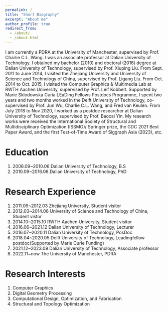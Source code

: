 ```yaml
---
permalink: /
title: "Short Biography"
excerpt: "About me"
author_profile: true
redirect_from: 
  - /about/
  - /about.html
---
```


I am currently a PDRA at the University of Manchester, supervised by Prof. Charlie C.L. Wang.
I was an associate professor at Dalian University of Technology. 
I obtained my bachelor (2010) and doctoral (2016) degree at Dalian University of Technology, 
supervised by Prof. Xiuping Liu.
From Sept. 2011 to June 2014, I visited the Zhejiang University and University of Science and Technology of 
China, supervised by Prof. Ligang Liu. 
From Oct. 2014 to Oct. 2015, I visited the Computer Graphics & Multimedia Lab at RWTH 
Aachen University, supervised by Prof. Leif Kobbelt. Supported by Marie Sklodowska Curia 
LEaDing Fellows Postdocs Programme, I spent two years and two months worked in the Delft University 
of Technology, co-supervised by Prof. Jun Wu, Charlie C.L. Wang, and 
Fred van Keulen. From July 2018 to Nov 2020, I worked as a postdoc researcher at Dalian University of 
Technology, supervised by Prof. Baocai Yin. My research works were received the International Society of 
Structural and Multidisciplinary Optimization (ISSMO)/ Springer prize, the 
GDC 2021 Best Paper Award, and the first Test-of-Time Award of Siggraph Asia (2023), etc. 

Education
======
1. 2006.09~2010.06  Dalian University of Technology, B.S
1. 2010.09~2016.06  Dalian University of Technology, PhD

Research Experience
======
1. 2011.09~2012.03 Zhejiang University,                             Student visitor
1. 2012.03~2014.06 University of Science and Technology of China,   Student vistor
1. 2014.10~2015.10 RWTH Aachen University,                          Student visitor
1. 2016.06~2021.12 Dalian University of Technology,                 Lecturer
1. 2016.07~2020.11 Dalian University of Technology,                 PosDoc
1. 2018.04~2020.05 Delft University of Technology,                  Leadingfellow postdoc(Supported by Marie Curie Funding)
1. 2021.12~2023.09 Dalian University of Technology,                 Associate professor
1. 2022.11~now     The University of Manchester,                    PDRA

Research Interests
======
1. Computer Graphics
1. Digital Geometry Processing
1. Computational Design, Optimization, and Fabrication
1. Structural and Topology Optimization